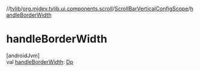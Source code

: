 //[tvlib](../../../index.md)/[org.mjdev.tvlib.ui.components.scroll](../index.md)/[ScrollBarVerticalConfigScope](index.md)/[handleBorderWidth](handle-border-width.md)

# handleBorderWidth

[androidJvm]\
val [handleBorderWidth](handle-border-width.md): [Dp](https://developer.android.com/reference/kotlin/androidx/compose/ui/unit/Dp.html)
